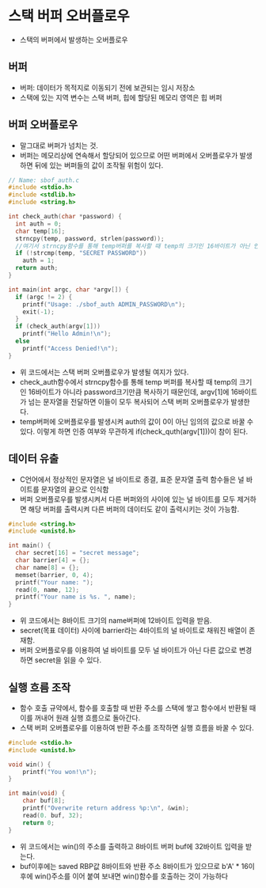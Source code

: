 # 스택 버퍼 오버플로우

- 스택의 버퍼에서 발생하는 오버플로우

## 버퍼

- 버퍼: 데이터가 목적지로 이동되기 전에 보관되는 임시 저장소
- 스택에 있는 지역 변수는 스택 버퍼, 힙에 할당된 메모리 영역은 힙 버퍼


## 버퍼 오버플로우

- 말그대로 버퍼가 넘치는 것.
- 버퍼는 메모리상에 연속해서 할당되어 있으므로 어떤 버퍼에서 오버플로우가 발생하면 뒤에 있는 버퍼들의 값이 조작될 위험이 있다.
```c
// Name: sbof_auth.c
#include <stdio.h>
#include <stdlib.h>
#include <string.h>

int check_auth(char *password) {
  int auth = 0;
  char temp[16];
  strncpy(temp, password, strlen(password));
  //여기서 strncpy함수를 통해 temp버퍼를 복사할 때 temp의 크기인 16바이트가 아닌 인자로 전달된 password크기만큼 복사한다.
  if (!strcmp(temp, "SECRET PASSWORD"))
    auth = 1;
  return auth;
}

int main(int argc, char *argv[]) {
  if (argc != 2) {
    printf("Usage: ./sbof_auth ADMIN_PASSWORD\n");
    exit(-1);
  }
  if (check_auth(argv[1]))
    printf("Hello Admin!\n");
  else
    printf("Access Denied!\n");
}
```

- 위 코드에서는 스택 버퍼 오버플로우가 발생될 여지가 있다.
- check_auth함수에서 strncpy함수를 통해 temp 버퍼를 복사할 때 temp의 크기인 16바이트가 아니라 password크기만큼 복사하기 때문인데, argv\[1]에 16바이트가 넘는 문자열을 전달하면 이들이 모두 복사되어 스택 버퍼 오버플로우가 발생한다.
- temp버퍼에 오버플로우를 발생시켜 auth의 값이 0이 아닌 임의의 값으로 바꿀 수 있다. 이렇게 하면 인증 여부와 무관하게 if(check_quth(argv\[1]))이 참이 된다.

## 데이터 유출

- C언어에서 정상적인 문자열은 널 바이트로 종결, 표준 문자열 출력 함수들은 널 바이트를 문자열의 끝으로 인식함
- 버퍼 오버플로우를 발생시켜서 다른 버퍼와의 사이에 있는 널 바이트를 모두 제거하면 해당 버퍼를 출력시켜 다른 버퍼의 데이터도 같이 출력시키는 것이 가능함.
```c
#include <string.h>
#include <unistd.h>

int main() {
  char secret[16] = "secret message";
  char barrier[4] = {};
  char name[8] = {};
  memset(barrier, 0, 4);
  printf("Your name: ");
  read(0, name, 12);
  printf("Your name is %s. ", name);
}
```

- 위 코드에서는 8바이트 크기의 name버퍼에 12바이트 입력을 받음.
- secret(목표 데이터) 사이에 barrier라는 4바이트의 널 바이트로 채워진 배열이 존재함.
- 버퍼 오버플로우를 이용하여 널 바이트를 모두 널 바이트가 아닌 다른 값으로 변경하면 secret을 읽을 수 있다.

## 실행 흐름 조작

- 함수 호출 규약에서, 함수를 호출할 때 반환 주소를 스택에 쌓고 함수에서 반환될 때 이를 꺼내어 원래 실행 흐름으로 돌아간다.
- 스택 버퍼 오버플로우를 이용하여 반환 주소를 조작하면 실행 흐름을 바꿀 수 있다.

```c
#include <stdio.h>
#include <unistd.h>

void win() {
	printf("You won!\n");
}

int main(void) {
	char buf[8];
	printf("Overwrite return address %p:\n", &win);
	read(0. buf, 32);
	return 0;
}
```

- 위 코드에서는 win()의 주소를 출력하고 8바이트 버퍼 buf에 32바이트 입력을 받는다.
- buf이후에는 saved RBP값 8바이트와 반환 주소 8바이트가 있으므로 b'A' \* 16이후에 win()주소를 이어 붙여 보내면 win()함수를 호출하는 것이 가능하다


